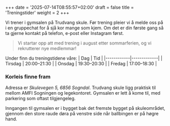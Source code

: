+++
date = '2025-07-14T08:55:57+02:00'
draft = false
title = 'Treningstider'
weight = 2
+++


Vi trener i gymsalen på Trudvang skule. Før trening pleier vi å melde oss på i en gruppechat for å sjå kor mange som kjem. Om det er din første gang så ta gjerne kontakt på telefon, e-post eller Instagram først. 

> Vi startar opp att med trening i august etter sommarferien, og vi rekrutterer nye medlemmar!

Under finn du treningstidene våre:
| Dag        | Tid         |
|------------|-------------|
| Tirsdag    | 20:00–21:30 |
| Onsdag     | 19:30–20:30 |
| Fredag     | 17:00–18:30 |


### Korleis finne fram

Adressa er *Skulevegen 5, 6856 Sogndal*. Trudvang skule ligg praktisk til mellom AMFI Sogningen og legekontoret. Gymsalen er lett å kome til, med parkering som oftast tilgjengeleg.

Inngangen til gymsalen er i bygget bak det fremste bygget på skuleområdet, gjennom den store raude døra på venstre side når ballbingen er på høgre hand.


[//]: # (| Søndag     | 18:00–19:00 |)

[//]: # (| Tirsdag    | 19:00–20:30 |)

[//]: # (| Torsdag     | 19:30–20:30 |)
